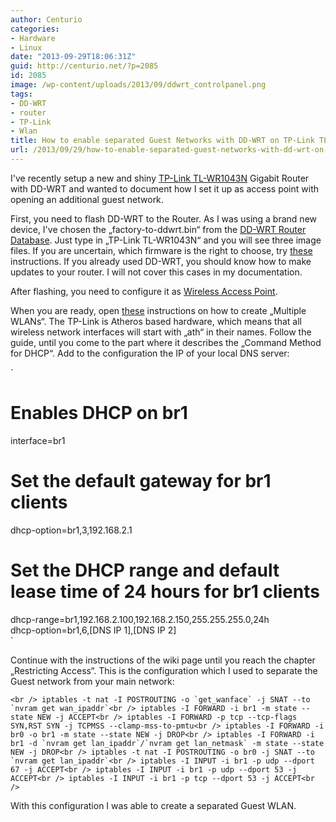 ```yaml
---
author: Centurio
categories:
- Hardware
- Linux
date: "2013-09-29T18:06:31Z"
guid: http://centurio.net/?p=2085
id: 2085
image: /wp-content/uploads/2013/09/ddwrt_controlpanel.png
tags:
- DD-WRT
- router
- TP-Link
- Wlan
title: How to enable separated Guest Networks with DD-WRT on TP-Link TL-WR1043N
url: /2013/09/29/how-to-enable-separated-guest-networks-with-dd-wrt-on-tp-link-tl-wr1043n/
---
```

I've recently setup a new and shiny [TP-Link TL-WR1043N](http://www.amazon.de/gp/product/B002YETVTQ) Gigabit Router with DD-WRT and wanted to document how I set it up as access point with opening an additional guest network.

First, you need to flash DD-WRT to the Router. As I was using a brand new device, I've chosen the &#8222;factory-to-ddwrt.bin&#8220; from the [DD-WRT Router Database](http://www.dd-wrt.com/site/support/router-database). Just type in &#8222;TP-Link TL-WR1043N&#8220; and you will see three image files. If you are uncertain, which firmware is the right to choose, try [these](http://www.dd-wrt.com/wiki/index.php/Installation#Choosing_the_Correct_Firmware_-_Extremely_Important) instructions. If you already used DD-WRT, you should know how to make updates to your router. I will not cover this cases in my documentation.

After flashing, you need to configure it as [Wireless Access Point](http://www.dd-wrt.com/wiki/index.php/Wireless_Access_Point).

When you are ready, open [these](http://www.dd-wrt.com/wiki/index.php/Multiple_WLANs) instructions on how to create &#8222;Multiple WLANs&#8220;. The TP-Link is Atheros based hardware, which means that all wireless network interfaces will start with &#8222;ath&#8220; in their names. Follow the guide, until you come to the part where it describes the &#8222;Command Method for DHCP&#8220;. Add to the configuration the IP of your local DNS server:

`<br />
# Enables DHCP on br1<br />
interface=br1<br />
# Set the default gateway for br1 clients<br />
dhcp-option=br1,3,192.168.2.1<br />
# Set the DHCP range and default lease time of 24 hours for br1 clients<br />
dhcp-range=br1,192.168.2.100,192.168.2.150,255.255.255.0,24h<br />
dhcp-option=br1,6,[DNS IP 1],[DNS IP 2]<br />
` 

Continue with the instructions of the wiki page until you reach the chapter &#8222;Restricting Access&#8220;. This is the configuration which I used to separate the Guest network from your main network:

``<br />
iptables -t nat -I POSTROUTING -o `get_wanface` -j SNAT --to `nvram get wan_ipaddr`<br />
iptables -I FORWARD -i br1 -m state --state NEW -j ACCEPT<br />
iptables -I FORWARD -p tcp --tcp-flags SYN,RST SYN -j TCPMSS --clamp-mss-to-pmtu<br />
iptables -I FORWARD -i br0 -o br1 -m state --state NEW -j DROP<br />
iptables -I FORWARD -i br1 -d `nvram get lan_ipaddr`/`nvram get lan_netmask` -m state --state NEW -j DROP<br />
iptables -t nat -I POSTROUTING -o br0 -j SNAT --to `nvram get lan_ipaddr`<br />
iptables -I INPUT -i br1 -p udp --dport 67 -j ACCEPT<br />
iptables -I INPUT -i br1 -p udp --dport 53 -j ACCEPT<br />
iptables -I INPUT -i br1 -p tcp --dport 53 -j ACCEPT<br />
`` 

With this configuration I was able to create a separated Guest WLAN.